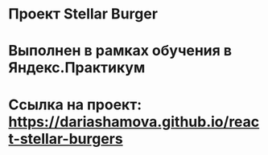 # Проект Stellar Burger 
# Выполнен в рамках обучения в Яндекс.Практикум
# Ссылка на проект: https://dariashamova.github.io/react-stellar-burgers

